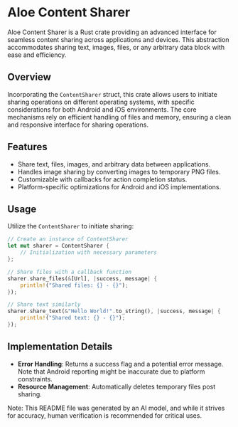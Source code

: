# Aloe Content Sharer

Aloe Content Sharer is a Rust crate providing an advanced interface for seamless content sharing across applications and devices. This abstraction accommodates sharing text, images, files, or any arbitrary data block with ease and efficiency.

## Overview

Incorporating the `ContentSharer` struct, this crate allows users to initiate sharing operations on different operating systems, with specific considerations for both Android and iOS environments. The core mechanisms rely on efficient handling of files and memory, ensuring a clean and responsive interface for sharing operations.

## Features
- Share text, files, images, and arbitrary data between applications.
- Handles image sharing by converting images to temporary PNG files.
- Customizable with callbacks for action completion status.
- Platform-specific optimizations for Android and iOS implementations.

## Usage

Utilize the `ContentSharer` to initiate sharing:
```rust
// Create an instance of ContentSharer
let mut sharer = ContentSharer {
    // Initialization with necessary parameters
};

// Share files with a callback function
sharer.share_files(&[Url], |success, message| {
    println!("Shared files: {} - {}");
});

// Share text similarly
sharer.share_text(&"Hello World!".to_string(), |success, message| {
    println!("Shared text: {} - {}");
});
```

## Implementation Details

- **Error Handling**: Returns a success flag and a potential error message. Note that Android reporting might be inaccurate due to platform constraints.
- **Resource Management**: Automatically deletes temporary files post sharing.

Note: This README file was generated by an AI model, and while it strives for accuracy, human verification is recommended for critical uses.